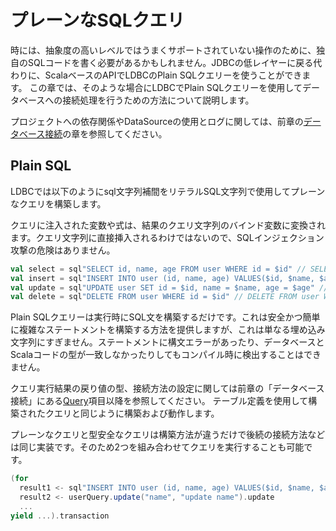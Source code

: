 # プレーンなSQLクエリ

時には、抽象度の高いレベルではうまくサポートされていない操作のために、独自のSQLコードを書く必要があるかもしれません。JDBCの低レイヤーに戻る代わりに、ScalaベースのAPIでLDBCのPlain SQLクエリーを使うことができます。
この章では、そのような場合にLDBCでPlain SQLクエリーを使用してデータベースへの接続処理を行うための方法について説明します。

プロジェクトへの依存関係やDataSourceの使用とログに関しては、前章の[データベース接続](http://localhost:4000/ja/04-Database-Connection.html)の章を参照してください。

## Plain SQL

LDBCでは以下のようにsql文字列補間をリテラルSQL文字列で使用してプレーンなクエリを構築します。

クエリに注入された変数や式は、結果のクエリ文字列のバインド変数に変換されます。クエリ文字列に直接挿入されるわけではないので、SQLインジェクション攻撃の危険はありません。

```scala 3
val select = sql"SELECT id, name, age FROM user WHERE id = $id" // SELECT id, name, age FROM user WHERE id = ?
val insert = sql"INSERT INTO user (id, name, age) VALUES($id, $name, $age)" // INSERT INTO user (id, name, age) VALUES(?, ?, ?)
val update = sql"UPDATE user SET id = $id, name = $name, age = $age" // UPDATE user SET id = ?, name = ?, age = ?
val delete = sql"DELETE FROM user WHERE id = $id" // DELETE FROM user WHERE id = ?
```

Plain SQLクエリーは実行時にSQL文を構築するだけです。これは安全かつ簡単に複雑なステートメントを構築する方法を提供しますが、これは単なる埋め込み文字列にすぎません。ステートメントに構文エラーがあったり、データベースとScalaコードの型が一致しなかったりしてもコンパイル時に検出することはできません。

クエリ実行結果の戻り値の型、接続方法の設定に関しては前章の「データベース接続」にある[Query](http://localhost:4000/ja/04-Database-Connection.html#Query)項目以降を参照してください。
テーブル定義を使用して構築されたクエリと同じように構築および動作します。

プレーンなクエリと型安全なクエリは構築方法が違うだけで後続の接続方法などは同じ実装です。そのため2つを組み合わせてクエリを実行することも可能です。

```scala 3
(for
  result1 <- sql"INSERT INTO user (id, name, age) VALUES($id, $name, $age)".update
  result2 <- userQuery.update("name", "update name").update
  ...
yield ...).transaction
```
